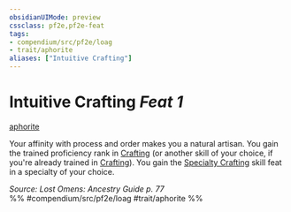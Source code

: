 ```yaml
---
obsidianUIMode: preview
cssclass: pf2e,pf2e-feat
tags:
- compendium/src/pf2e/loag
- trait/aphorite
aliases: ["Intuitive Crafting"]
---
```

# Intuitive Crafting  *Feat 1*  
[aphorite](../../Rules/traits/aphorite-loag.md)  


Your affinity with process and order makes you a natural artisan. You gain the trained proficiency rank in [Crafting](../skills.md#Crafting) (or another skill of your choice, if you're already trained in [Crafting](../skills.md#Crafting)). You gain the [Specialty Crafting](specialty-crafting.md) skill feat in a specialty of your choice.

*Source: Lost Omens: Ancestry Guide p. 77*  
%% #compendium/src/pf2e/loag #trait/aphorite %%